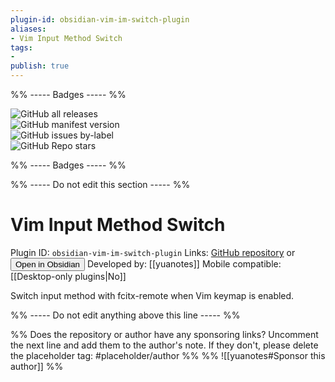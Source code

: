 ```yaml
---
plugin-id: obsidian-vim-im-switch-plugin
aliases:
- Vim Input Method Switch
tags: 
- 
publish: true
---
```


%% ----- Badges ----- %%

![GitHub all releases](https://img.shields.io/github/downloads/yuanotes/obsidian-vim-im-switch-plugin/total?color=573E7A&logo=github&style=for-the-badge)   
![GitHub manifest version](https://img.shields.io/github/manifest-json/v/yuanotes/obsidian-vim-im-switch-plugin?color=573E7A&logo=github&style=for-the-badge)   
![GitHub issues by-label](https://img.shields.io/github/issues/yuanotes/obsidian-vim-im-switch-plugin/help%20wanted?color=573E7A&logo=github&style=for-the-badge)   
![GitHub Repo stars](https://img.shields.io/github/stars/yuanotes/obsidian-vim-im-switch-plugin?color=573E7A&logo=github&style=for-the-badge)

%% ----- Badges ----- %%

%% ----- Do not edit this section ----- %%

# Vim Input Method Switch

Plugin ID: `obsidian-vim-im-switch-plugin`
Links: [GitHub repository](https://github.com/yuanotes/obsidian-vim-im-switch-plugin) or [<button id=HH>Open in Obsidian</button>](obsidian://goto-plugin?id=obsidian-vim-im-switch-plugin)
Developed by: [[yuanotes]]
Mobile compatible: [[Desktop-only plugins|No]]

Switch input method with fcitx-remote when Vim keymap is enabled.

%% ----- Do not edit anything above this line ----- %% 

%% Does the repository or author have any sponsoring links? Uncomment the next line and add them to the author's note. If they don't, please delete the placeholder tag: #placeholder/author %%
%% ![[yuanotes#Sponsor this author]] %%
